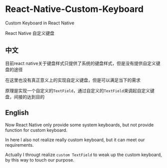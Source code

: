 # React-Native-Custom-Keyboard


Custom Keyboard in React Native

React Native 自定义键盘

## 中文

目前react native关于键盘样式只提供了系统的键盘样式，但是没有提供自定义键盘的途径

在这里也没有真正意义上的实现自定义键盘，但是可以满足当下的需求

原理是实现一个自定义的`TextField`，通过自定义的`TextField`来调起自定义键盘，间接的达到目的

## English

Now React Native only provide some system keyboards, but not provide function for custom keyboard.

In here I also not realize really custom keyboard, but it can meet our requirements.

Actually I througt realize `custom TextField` to weak up the custom keyboard, by this way to touch our purpose.
